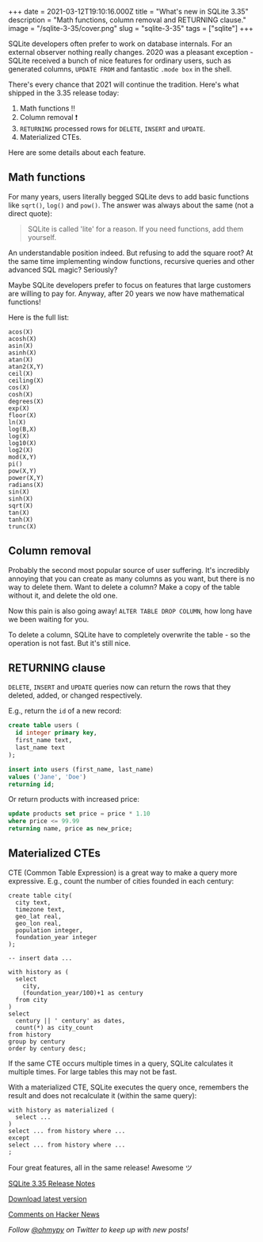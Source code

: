 +++
date = 2021-03-12T19:10:16.000Z
title = "What's new in SQLite 3.35"
description = "Math functions, column removal and RETURNING clause."
image = "/sqlite-3-35/cover.png"
slug = "sqlite-3-35"
tags = ["sqlite"]
+++

SQLite developers often prefer to work on database internals. For an external observer nothing really changes. 2020 was a pleasant exception - SQLite received a bunch of nice features for ordinary users, such as generated columns, `UPDATE FROM` and fantastic `.mode box` in the shell.

There's every chance that 2021 will continue the tradition. Here's what shipped in the 3.35 release today:

1. Math functions ‼️
2. Column removal ❗
3. `RETURNING` processed rows for `DELETE`, `INSERT` and `UPDATE`.
4. Materialized CTEs.

Here are some details about each feature.

## Math functions

For many years, users literally begged SQLite devs to add basic functions like `sqrt()`, `log()` and `pow()`. The answer was always about the same (not a direct quote):

> SQLite is called 'lite' for a reason. If you need functions, add them yourself.

An understandable position indeed. But refusing to add the square root? At the same time implementing window functions, recursive queries and other advanced SQL magic? Seriously?

Maybe SQLite developers prefer to focus on features that large customers are willing to pay for. Anyway, after 20 years we now have mathematical functions!

Here is the full list:

```
acos(X)
acosh(X)
asin(X)
asinh(X)
atan(X)
atan2(X,Y)
ceil(X)
ceiling(X)
cos(X)
cosh(X)
degrees(X)
exp(X)
floor(X)
ln(X)
log(B,X)
log(X)
log10(X)
log2(X)
mod(X,Y)
pi()
pow(X,Y)
power(X,Y)
radians(X)
sin(X)
sinh(X)
sqrt(X)
tan(X)
tanh(X)
trunc(X)
```

## Column removal

Probably the second most popular source of user suffering. It's incredibly annoying that you can create as many columns as you want, but there is no way to delete them. Want to delete a column? Make a copy of the table without it, and delete the old one.

Now this pain is also going away! `ALTER TABLE DROP COLUMN`, how long have we been waiting for you.

To delete a column, SQLite have to completely overwrite the table - so the operation is not fast. But it's still nice.

## RETURNING clause

`DELETE`, `INSERT` and `UPDATE` queries now can return the rows that they deleted, added, or changed respectively.

E.g., return the `id` of a new record:

```sql
create table users (
  id integer primary key,
  first_name text,
  last_name text
);

insert into users (first_name, last_name)
values ('Jane', 'Doe')
returning id;
```

Or return products with increased price:

```sql
update products set price = price * 1.10
where price <= 99.99
returning name, price as new_price;
```

## Materialized CTEs

CTE (Common Table Expression) is a great way to make a query more expressive. E.g., count the number of cities founded in each century:

```
create table city(
  city text,
  timezone text,
  geo_lat real,
  geo_lon real,
  population integer,
  foundation_year integer
);

-- insert data ...

with history as (
  select
    city,
    (foundation_year/100)+1 as century
  from city
)
select
  century || ' century' as dates,
  count(*) as city_count
from history
group by century
order by century desc;
```

If the same CTE occurs multiple times in a query, SQLite calculates it multiple times. For large tables this may not be fast.

With a materialized CTE, SQLite executes the query once, remembers the result and does not recalculate it (within the same query):

```
with history as materialized (
  select ...
)
select ... from history where ...
except
select ... from history where ...
;
```

Four great features, all in the same release! Awesome ツ

[SQLite 3.35 Release Notes](https://sqlite.org/releaselog/3_35_0.html)

[Download latest version](https://sqlite.org/download.html)

[Comments on Hacker News](https://news.ycombinator.com/item?id=26440397)

_Follow [@ohmypy](https://twitter.com/ohmypy) on Twitter to keep up with new posts!_
